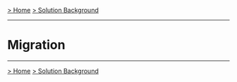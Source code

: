 [> Home](../README.md)    [> Solution Background](README.md)

---

# Migration


------

[> Home](../README.md)    [> Solution Background](README.md)


